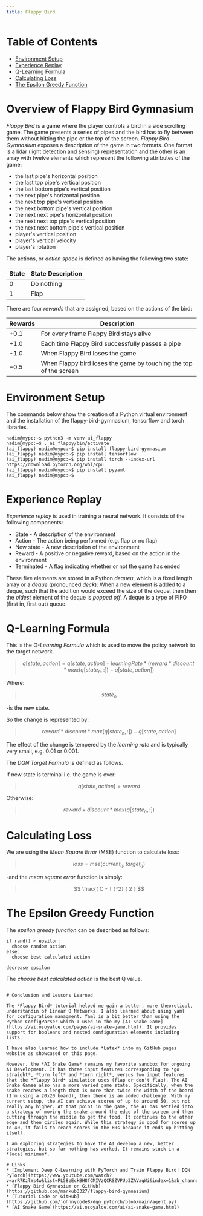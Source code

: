 ```yaml
---
title: Flappy Bird
---
```


# Table of Contents
* [Environment Setup](#environment-setup)
* [Experience Replay](#experience-replay)
* [Q-Learning Formula](#q-learning-formula)
* [Calculating Loss](#calculating-loss)
* [The Epsilon Greedy Function](#the-epsilon-greedy-function)

# Overview of Flappy Bird Gymnasium

*Flappy Bird* is a game where the player controls a bird in a side scrolling game. The game presents a series of pipes and the bird has to fly between them without hitting the pipe or the top of the screen. *Flappy Bird Gymnasium* exposes a description of the game in two formats. One format is a lidar (light detection and sensing) representation and the other is an array with twelve elements which represent the following attributes of the game: 

* the last pipe's horizontal position
* the last top pipe's vertical position
* the last bottom pipe's vertical position
* the next pipe's horizontal position
* the next top pipe's vertical position
* the next bottom pipe's vertical position
* the next next pipe's horizontal position
* the next next top pipe's vertical position
* the next next bottom pipe's vertical position
* player's vertical position
* player's vertical velocity
* player's rotation

The actions, or *action space* is defined as having the following two state:

State | State Description
------|-------------------
 0    | Do nothing
 1    | Flap

There are four *rewards* that are assigned, based on the actions of the bird:

Rewards | Description
--------|-----------------------------
 +0.1   | For every frame Flappy Bird stays alive
 +1.0   | Each time Flappy Bird successfully passes a pipe
 -1.0   | When Flappy Bird loses the game
 −0.5   | When Flappy bird loses the game by touching the top of the screen

# Environment Setup

The commands below show the creation of a Python virtual environment and the installation of the flappy-bird-gymnasium, tensorflow and torch libraries.
```
nadim@mypc:~$ python3 -m venv ai_flappy
nadim@mypc:~$ . ai_flappy/bin/activate
(ai_flappy) nadim@mypc:~$ pip install flappy-bird-gymnasium
(ai_flappy) nadim@mypc:~$ pip install tensorflow
(ai_flappy) nadim@mypc:~$ pip install torch --index-url https://download.pytorch.org/whl/cpu
(ai_flappy) nadim@mypc:~$ pip install pyyaml
(ai_flappy) nadim@mypc:~$ 
```

# Experience Replay
*Experience replay* is used in training a neural network. It consists of the following components:

* State - A description of the environment
* Action - The action being performed (e.g. flap or no flap)
* New state - A new description of the environment
* Reward - A positive or negative reward, based on the action in the environment
* Terminated - A flag indicating whether or not the game has ended

These five elements are stored in a Python *dequeu*, which is a fixed length array or a *deque* (pronounced *deck*): When a new element is added to a deque, such that the addition would exceed the size of the deque, then then the *oldest* element of the deque is *popped off*. A deque is a type of FIFO (first in, first out) queue.

# Q-Learning Formula
This is the *Q-Learning Formula* which is used to move the policy network to the target network.

> $$ q[state, action] = q[state, action] + learningRate * (reward * discount * max(q[state_n,:]) -q[state,action]) $$

Where: 

> $$ state_n $$

-is the new state.

So the change is represented by:

> $$ reward * discount * max(q[state_n,:]) -q[state,action] $$

The effect of the change is tempered by the *learning rate* and is typically very small, e.g. 0.01 or 0.001.

The *DQN Target Formula* is defined as follows. 

If new state is terminal i.e. the game is over:

> $$ q[state, action] = reward $$

Otherwise:

> $$ reward + discount * max(q[state_n,:]) $$

# Calculating Loss
We are using the *Mean Square Error* (MSE) function to calculate loss:

> $$ loss = mse(current_q, target_q) $$

-and the *mean square error* function is simply:

> $$ \frac{( C - T )^2} { 2 } $$

# The Epsilon Greedy Function
The *epsilon greedy function* can be described as follows:
```
if rand() < epsilon:
  choose random action
else:
  choose best calculated action

decrease epsilon
```
The *choose best calculated action* is the best Q value.
```

# Conclusion and Lessons Learned

The *Flappy Bird* tutorial helped me gain a better, more theoretical, understandin of Linear Q Networks. I also learned about using yaml
for configuration managment. Yaml is a bit better than using the Python ConfigParser which I used in the my [AI Snake Game](https://ai.osoyalce.com/pages/ai-snake-game.html). It provides support for booleans and nested configuration elements including lists.

I have also learned how to include *Latex* into my GitHub pages website as showcased on this page.

However, the *AI Snake Game* remains my favorite sandbox for ongoing AI Development. It has three input features corresponding to *go straight*, *turn left* and *turn right*, versus two input features that the *Flappy Bird* simulation uses (flap or don't flap). The AI Snake Gamee also has a more varied game state. Specifically, when the snake reaches a length that is more than twice the width of the board (I'm using a 20x20 board), then there is an added challenge. With my current setup, the AI can achieve scores of up to around 50, but not really any higher. At that point in the game, the AI has settled into a strategy of moving the snake around the edge of the screen and then cutting through the middle to get the food. It continues to the other edge and then circles again. While this strategy is good for scores up to 40, it fails to reach scores in the 60s because it ends up hitting itself.

I am exploring strategies to have the AI develop a new, better strategies, but so far nothing has worked. It remains stuck in a *local minimum*.

# Links
* [Implement Deep Q-Learning with PyTorch and Train Flappy Bird! DQN PyTorch](https://www.youtube.com/watch?v=arR7KzlYs4w&list=PL58zEckBH8fCMIVzQCRSZVPUp3ZAVagWi&index=1&ab_channel=JohnnyCode)
* [Flappy Bird Gymnasium on GitHub](https://github.com/markub3327/flappy-bird-gymnasium)
* [Tutorial Code on GitHub](https://github.com/johnnycode8/dqn_pytorch/blob/main/agent.py)
* [AI Snake Game](https://ai.osoyalce.com/ai/ai-snake-game.html)

